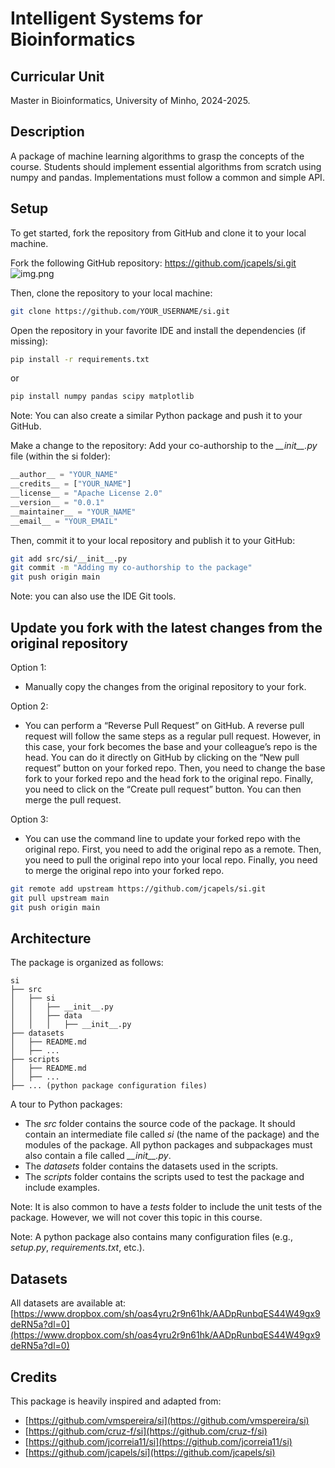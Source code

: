 # Intelligent Systems for Bioinformatics

## Curricular Unit
Master in Bioinformatics, University of Minho, 2024-2025.


## Description
A package of machine learning algorithms to grasp the concepts of the course.
Students should implement essential algorithms from scratch using numpy and pandas.
Implementations must follow a common and simple API.


## Setup
To get started, fork the repository from GitHub and clone it to your local machine.

Fork the following GitHub repository: https://github.com/jcapels/si.git
![img.png](docs/img.png)

Then, clone the repository to your local machine:
```bash
git clone https://github.com/YOUR_USERNAME/si.git
```

Open the repository in your favorite IDE and install the dependencies (if missing):
```bash
pip install -r requirements.txt
```
or
```bash
pip install numpy pandas scipy matplotlib
```
Note: You can also create a similar Python package and push it to your GitHub.

Make a change to the repository: Add your co-authorship to the _\_\_init\_\_.py_ file (within the si folder):
```python
__author__ = "YOUR_NAME" 
__credits__ = ["YOUR_NAME"]
__license__ = "Apache License 2.0"
__version__ = "0.0.1"
__maintainer__ = "YOUR_NAME"
__email__ = "YOUR_EMAIL"
```

Then, commit it to your local repository and publish it to your GitHub:
```bash
git add src/si/__init__.py
git commit -m "Adding my co-authorship to the package"
git push origin main
```
Note: you can also use the IDE Git tools.

## Update you fork with the latest changes from the original repository

Option 1:

- Manually copy the changes from the original repository to your fork.

Option 2:

- You can perform a “Reverse Pull Request” on GitHub. A reverse pull request will follow the same steps as a regular
    pull request. However, in this case, your fork becomes the base and your colleague’s repo is the head.
    You can do it directly on GitHub by clicking on the “New pull request” button on your forked repo.
    Then, you need to change the base fork to your forked repo and the head fork to the original repo.
    Finally, you need to click on the “Create pull request” button.
    You can then merge the pull request.

Option 3:

- You can use the command line to update your forked repo with the original repo.
    First, you need to add the original repo as a remote.
    Then, you need to pull the original repo into your local repo.
    Finally, you need to merge the original repo into your forked repo.

```bash
git remote add upstream https://github.com/jcapels/si.git
git pull upstream main
git push origin main
```


## Architecture
The package is organized as follows:
```
si
├── src
│   ├── si
│   │   ├── __init__.py
│   │   ├── data
│   │   │   ├── __init__.py
├── datasets
│   ├── README.md
│   ├── ...
├── scripts
│   ├── README.md
│   ├── ...
├── ... (python package configuration files)
```

A tour to Python packages:
- The _src_ folder contains the source code of the package. It should contain an intermediate file 
called _si_ (the name of the package) and the modules of the package. All python packages and subpackages
must also contain a file called _\_\_init\_\_.py_.
- The _datasets_ folder contains the datasets used in the scripts.
- The _scripts_ folder contains the scripts used to test the package and include examples.

Note: It is also common to have a _tests_ folder to include the unit tests of the package. However,
we will not cover this topic in this course.

Note: A python package also contains many configuration files (e.g., _setup.py_, _requirements.txt_, etc.).

## Datasets
All datasets are available at: [https://www.dropbox.com/sh/oas4yru2r9n61hk/AADpRunbqES44W49gx9deRN5a?dl=0](https://www.dropbox.com/sh/oas4yru2r9n61hk/AADpRunbqES44W49gx9deRN5a?dl=0)

## Credits
This package is heavily inspired and adapted from:
- [https://github.com/vmspereira/si](https://github.com/vmspereira/si)
- [https://github.com/cruz-f/si](https://github.com/cruz-f/si)
- [https://github.com/jcorreia11/si](https://github.com/jcorreia11/si)
- [https://github.com/jcapels/si](https://github.com/jcapels/si)
